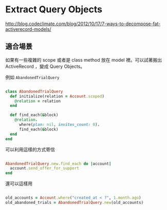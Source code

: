 # Extract Query Objects

<http://blog.codeclimate.com/blog/2012/10/17/7-ways-to-decompose-fat-activerecord-models/>

## 適合場景

如果有一些複雜的 scope 或者是 class method 放在 model 裡。可以試著搬出 ActiveRecord ，變成 Query Objects。


例如 `AbandonedTrialQuery`


``` ruby

class AbandonedTrialQuery
  def initialize(relation = Account.scoped)
    @relation = relation
  end

  def find_each(&block)
    @relation.
      where(plan: nil, invites_count: 0).
      find_each(&block)
  end
end

```

可以利用這樣的方式寄信

``` ruby

AbandonedTrialQuery.new.find_each do |account|
  account.send_offer_for_support
end

```

還可以這樣用

``` ruby

old_accounts = Account.where("created_at < ?", 1.month.ago)
old_abandoned_trials = AbandonedTrialQuery.new(old_accounts)

```